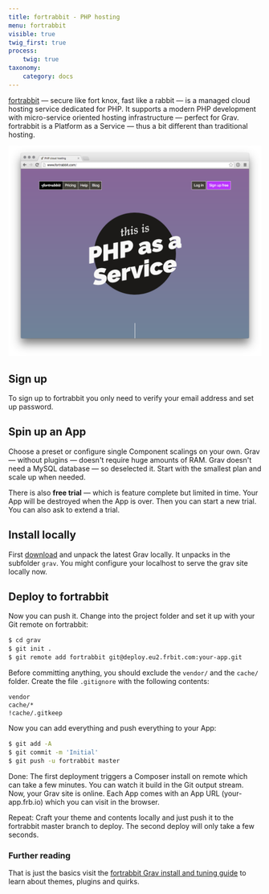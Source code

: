 ```yaml
---
title: fortrabbit - PHP hosting
menu: fortrabbit
visible: true
twig_first: true
process:
    twig: true
taxonomy:
    category: docs
---
```


[fortrabbit](http://www.fortrabbit.com) — secure like fort knox, fast like a rabbit — is a managed cloud hosting service dedicated for PHP. It supports a modern PHP development with micro-service oriented hosting infrastructure — perfect for Grav. fortrabbit is a Platform as a Service — thus a bit different than traditional hosting.

![fortrabbit website](fortrabbit-website.png)


## Sign up

To sign up to fortrabbit you only need to verify your email address and set up password.

## Spin up an App

Choose a preset or configure single Component scalings on your own. Grav — without plugins — doesn't require huge amounts of RAM. Grav doesn't need a MySQL database — so deselected it. Start with the smallest plan and scale up when needed.

There is also **free trial** — which is feature complete but limited in time. Your App will be destroyed when the App is over. Then you can start a new trial. You can also ask to extend a trial.


## Install locally

First [download](http://getgrav.org/downloads) and unpack the latest Grav locally. It unpacks in the subfolder `grav`. You might configure your localhost to serve the grav site locally now.


## Deploy to fortrabbit

Now you can push it. Change into the project folder and set it up with your Git remote on fortrabbit:

```bash
$ cd grav
$ git init .
$ git remote add fortrabbit git@deploy.eu2.frbit.com:your-app.git
```

Before committing anything, you should exclude the `vendor/` and the `cache/` folder. Create the file `.gitignore` with the following contents:

```
vendor
cache/*
!cache/.gitkeep
```

Now you can add everything and push everything to your App:

```bash
$ git add -A
$ git commit -m 'Initial'
$ git push -u fortrabbit master
```

Done: The first deployment triggers a Composer install on remote which can take a few minutes. You can watch it build in the Git output stream. Now, your Grav site is online. Each App comes with an App URL (your-app.frb.io) which you can visit in the browser. 

Repeat: Craft your theme and contents locally and just push it to the fortrabbit master branch to deploy. The second deploy will only take a few seconds.

### Further reading

That is just the basics visit the [fortrabbit Grav install and tuning guide](http://help.fortrabbit.com/install-grav) to learn about themes, plugins and quirks.